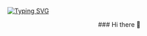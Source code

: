 [![Typing SVG](https://readme-typing-svg.demolab.com?font=Fira+Code&size=30&pause=1000&color=3E07FF&center=true&width=435&lines=Data+analyst)](https://git.io/typing-svg)
<p align = "center">
### Hi there 👋

<!--
**Olaniyidavid/Olaniyidavid** is a ✨ _special_ ✨ repository because its `README.md` (this file) appears on your GitHub profile.

Here are some ideas to get you started:

- 🔭 I’m currently working on ...
- 🌱 I’m currently learning ...
- 👯 I’m looking to collaborate on ...
- 🤔 I’m looking for help with ...
- 💬 Ask me about ...
- 📫 How to reach me: ...
- 😄 Pronouns: ...
- ⚡ Fun fact: ...
-->
